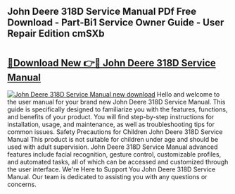 ## John Deere 318D Service Manual PDf Free Download - Part-Bi1 Service Owner Guide - User Repair Edition cmSXb

# <h2><a href="http://bc3964.oget.top/?id=John+Deere+318D+Service+Manual">🔗Download New 👉🔴 John Deere 318D Service Manual</a></h2>

[![John Deere 318D Service Manual new download](https://i.imgur.com/5g1atiW.png)](http://bc3964.oget.top/?id=John+Deere+318D+Service+Manual)
Hello and welcome to the user manual for your brand new John Deere 318D Service Manual. This guide is specifically designed to familiarize you with the features, functions, and benefits of your product. You will find step-by-step instructions for installation, usage, and maintenance, as well as troubleshooting tips for common issues. Safety Precautions for Children John Deere 318D Service Manual This product is not suitable for children under age and should be used with adult supervision. John Deere 318D Service Manual advanced features include facial recognition, gesture control, customizable profiles, and automated tasks, all of which can be accessed and customized through the user interface. We're Here to Support You John Deere 318D Service Manual. Our team is dedicated to assisting you with any questions or concerns.
